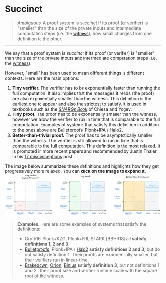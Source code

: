 # Succinct

> *Ambiguous.* A proof system is *succinct* if its proof (or verifier) is "smaller" than the size of the private inputs and intermediate computation steps (i.e. the [witness](./witness.md)); how small changes from one definition to the other.

---

We say that a proof system is *succinct* if its proof (or verifier) is "smaller" than the size of the private inputs and intermediate computation steps (i.e. the [witness](./witness.md)). 

However, "small" has been used to mean different things is different contexts.
Here are the main options:
1. **Tiny verifier.** The verifier has to be exponentially faster than running the full computation.
It also implies that the messages it reads (the proof) are also exponentially smaller than the witness.
This definition is the earliest one to appear and also the strictest to satisfy.
It is used in textbooks such as the [*SNARGs Book*](http://snargsbook.org) of Chiesa and Yogev.
2. **Tiny proof.** The proof has to be exponentially smaller than the witness, however we allow the verifier to run in time that is comparable to the full computation.
Examples of systems that satisfy this definition in addition to the ones above are Bulletproofs, Plonk+IPA / Halo2.
3. **Better-than-trivial proof.** The proof has to be asymptotically smaller than the witness.
The verifier is still allowed to run in time that is comparable to the full computation. This definition is the most relaxed. It is promoted in more recent papers and recommended by Justin Thaler in his [17 misconceptions](https://a16zcrypto.com/posts/article/17-misconceptions-about-snarks/#section--3) post.

The image below summarizes these definitions and highlights how they get progressively more relaxed. You can **click on the image to expand it.**
[![](../images/succinct.png)](../images/succinct.png)

> **Examples.**
> Here are some examples of systems that satisfy the definitions:
> - Groth16, Plonk+KZG, Plonk+FRI, STARK [BBHR18] all **satisfy definitions 1, 2 and 3**.
> - [Bulletproofs](https://ieeexplore.ieee.org/abstract/document/8418611), Plonk+IPA / [Halo2](https://github.com/zcash/halo2) **satisfy definitions 2 and 3**, but do not satisfy definition 1. Their proofs are exponentially smaller, but their verifiers run in linear-time.
> - [Brakedown](https://eprint.iacr.org/2021/1043), [Orion](https://eprint.iacr.org/2022/1010), [Binius](https://github.com/IrreducibleOSS/binius) **satisfy definition 3**, but not definitions 1 and 2. Their proof size and verifier runtime scale with the square root of the witness.
